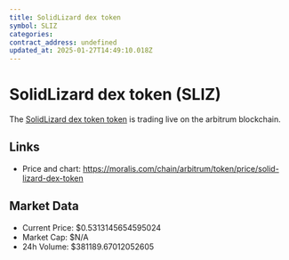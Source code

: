 ```yaml
---
title: SolidLizard dex token
symbol: SLIZ
categories: 
contract_address: undefined
updated_at: 2025-01-27T14:49:10.018Z
---
```


# SolidLizard dex token (SLIZ)
The [SolidLizard dex token token](https://moralis.com/chain/arbitrum/token/price/solid-lizard-dex-token) is trading live on the arbitrum blockchain.

## Links
- Price and chart: https://moralis.com/chain/arbitrum/token/price/solid-lizard-dex-token

## Market Data
- Current Price: $0.5313145654595024
- Market Cap: $N/A
- 24h Volume: $381189.67012052605
